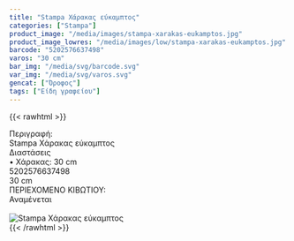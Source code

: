```yaml
---
title: "Stampa Χάρακας εύκαμπτος"
categories: ["Stampa"]
product_image: "/media/images/stampa-xarakas-eukamptos.jpg"
product_image_lowres: "/media/images/low/stampa-xarakas-eukamptos.jpg"
barcode: "5202576637498"
varos: "30 cm"
bar_img: "/media/svg/barcode.svg"
var_img: "/media/svg/varos.svg"
gencat: ["Όροφος"]
tags: ["Είδη γραφείου"]
---
```

{{< rawhtml >}}

<div class="sload698"><div class="product"><div id="sistatika">Περιγραφή:</div><div class="alltext">Stampa Χάρακας εύκαμπτος</div><div id="loipa">Διαστάσεις</div><div class="alltext">• Χάρακας: 30 cm</div><div id="barcode"><div id="barimage1"></div><span id="bartext">5202576637498</span></div><div id="varos"><div id="dimimg"></div><span id="varostext">30 cm</span></div><div id="kivotio">ΠΕΡΙΕΧΟΜΕΝΟ ΚΙΒΩΤΙΟΥ:<br>Αναμένεται</div><br><div class="pimg"><img alt="Stampa Χάρακας εύκαμπτος" title="Stampa Χάρακας εύκαμπτος" src="/media/images/stampa-xarakas-eukamptos.jpg"></div></div></div>
{{< /rawhtml >}}


